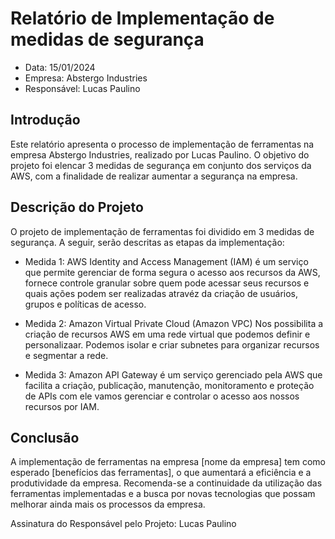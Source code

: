 # Relatório de Implementação de medidas de segurança
- Data: 15/01/2024
- Empresa: Abstergo Industries
- Responsável: Lucas Paulino

## Introdução
Este relatório apresenta o processo de implementação de ferramentas na empresa Abstergo Industries, realizado por Lucas Paulino. O objetivo do projeto foi elencar 3 medidas de segurança em conjunto dos serviços da AWS, com a finalidade de realizar aumentar a segurança na empresa.

## Descrição do Projeto
O projeto de implementação de ferramentas foi dividido em 3 medidas de segurança. A seguir, serão descritas as etapas da implementação:

- Medida 1: AWS Identity and Access Management (IAM) é um serviço que permite gerenciar de forma segura o acesso aos recursos da AWS, fornece controle granular sobre quem pode acessar seus recursos e quais ações podem ser realizadas atravéz da criação de usuários, grupos e políticas de acesso. 

- Medida 2: Amazon Virtual Private Cloud (Amazon VPC) Nos possibilita a criação de recursos AWS em uma rede virtual que podemos definir e personalizaar. Podemos isolar e criar subnetes para organizar recursos e segmentar a rede.

- Medida 3: Amazon API Gateway é um serviço gerenciado pela AWS que facilita a criação, publicação, manutenção, monitoramento e proteção de APIs com ele vamos gerenciar e controlar o acesso aos nossos recursos por IAM.

## Conclusão
A implementação de ferramentas na empresa [nome da empresa] tem como esperado [benefícios das ferramentas], o que aumentará a eficiência e a produtividade da empresa. Recomenda-se a continuidade da utilização das ferramentas implementadas e a busca por novas tecnologias que possam melhorar ainda mais os processos da empresa.

Assinatura do Responsável pelo Projeto: Lucas Paulino